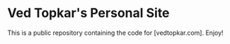 # Ved Topkar's Personal Site

This is a public repository containing the code for [vedtopkar.com]. Enjoy!
